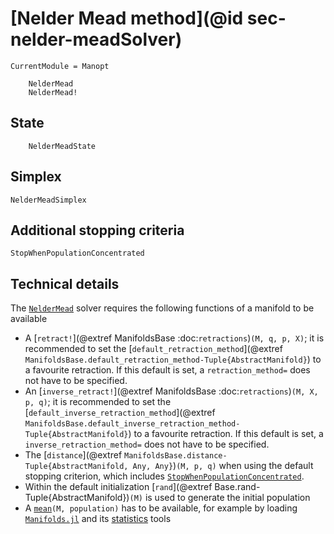 # [Nelder Mead method](@id sec-nelder-meadSolver)

```@meta
CurrentModule = Manopt
```

```@docs
    NelderMead
    NelderMead!
```

## State

```@docs
    NelderMeadState
```

## Simplex

```@docs
NelderMeadSimplex
```

## Additional stopping criteria

```@docs
StopWhenPopulationConcentrated
```

## Technical details

The [`NelderMead`](@ref) solver requires the following functions of a manifold to be available

* A [`retract!`](@extref ManifoldsBase :doc:`retractions`)`(M, q, p, X)`; it is recommended to set the [`default_retraction_method`](@extref `ManifoldsBase.default_retraction_method-Tuple{AbstractManifold}`) to a favourite retraction. If this default is set, a `retraction_method=` does not have to be specified.
* An [`inverse_retract!`](@extref ManifoldsBase :doc:`retractions`)`(M, X, p, q)`; it is recommended to set the [`default_inverse_retraction_method`](@extref `ManifoldsBase.default_inverse_retraction_method-Tuple{AbstractManifold}`) to a favourite retraction. If this default is set, a `inverse_retraction_method=` does not have to be specified.
* The [`distance`](@extref `ManifoldsBase.distance-Tuple{AbstractManifold, Any, Any}`)`(M, p, q)` when using the default stopping criterion, which includes [`StopWhenPopulationConcentrated`](@ref).
* Within the default initialization [`rand`](@extref Base.rand-Tuple{AbstractManifold})`(M)` is used to generate the initial population
* A [`mean`](https://juliamanifolds.github.io/Manifolds.jl/stable/features/statistics.html#Statistics.mean-Tuple{AbstractManifold,%20AbstractVector,%20AbstractVector,%20ExtrinsicEstimation})`(M, population)` has to be available, for example by loading [`Manifolds.jl`](https://juliamanifolds.github.io/Manifolds.jl/stable/) and its [statistics](https://juliamanifolds.github.io/Manifolds.jl/stable/features/statistics.html) tools